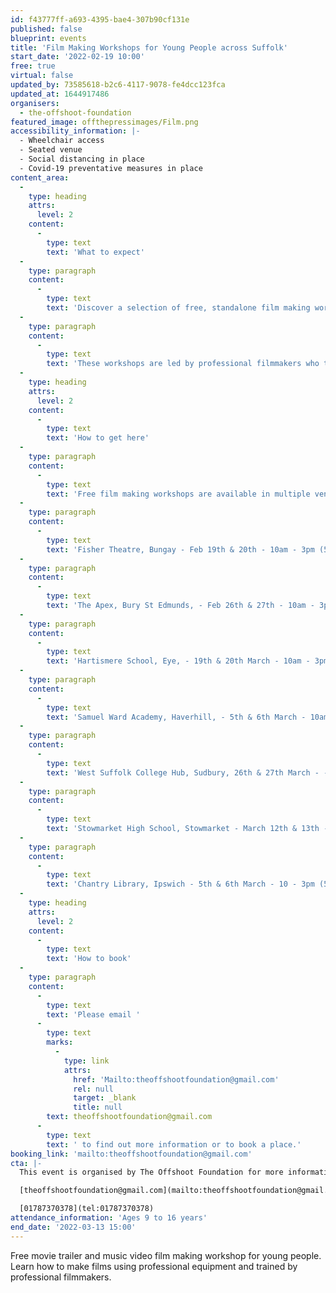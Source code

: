 ```yaml
---
id: f43777ff-a693-4395-bae4-307b90cf131e
published: false
blueprint: events
title: 'Film Making Workshops for Young People across Suffolk'
start_date: '2022-02-19 10:00'
free: true
virtual: false
updated_by: 73585618-b2c6-4117-9078-fe4dcc123fca
updated_at: 1644917486
organisers:
  - the-offshoot-foundation
featured_image: offthepressimages/Film.png
accessibility_information: |-
  - Wheelchair access
  - Seated venue 
  - Social distancing in place 
  - Covid-19 preventative measures in place
content_area:
  -
    type: heading
    attrs:
      level: 2
    content:
      -
        type: text
        text: 'What to expect'
  -
    type: paragraph
    content:
      -
        type: text
        text: 'Discover a selection of free, standalone film making workshops for young people aged 9-16. At these workshops learn the basics and beginnings of filmmaking. '
  -
    type: paragraph
    content:
      -
        type: text
        text: 'These workshops are led by professional filmmakers who teach the ins and outs of what one needs to know to become a film maker.'
  -
    type: heading
    attrs:
      level: 2
    content:
      -
        type: text
        text: 'How to get here'
  -
    type: paragraph
    content:
      -
        type: text
        text: 'Free film making workshops are available in multiple venues over the next two months. Each workshop is standalone. Dates and locations listed below:'
  -
    type: paragraph
    content:
      -
        type: text
        text: 'Fisher Theatre, Bungay - Feb 19th & 20th - 10am - 3pm (5 Hours)'
  -
    type: paragraph
    content:
      -
        type: text
        text: 'The Apex, Bury St Edmunds, - Feb 26th & 27th - 10am - 3pm (5 Hours)'
  -
    type: paragraph
    content:
      -
        type: text
        text: 'Hartismere School, Eye, - 19th & 20th March - 10am - 3pm (5 Hours)'
  -
    type: paragraph
    content:
      -
        type: text
        text: 'Samuel Ward Academy, Haverhill, - 5th & 6th March - 10am - 3pm (5 Hours)'
  -
    type: paragraph
    content:
      -
        type: text
        text: 'West Suffolk College Hub, Sudbury, 26th & 27th March - - 10am - 3pm (5 Hours)'
  -
    type: paragraph
    content:
      -
        type: text
        text: 'Stowmarket High School, Stowmarket - March 12th & 13th - 10am - 3pm (5 Hours)'
  -
    type: paragraph
    content:
      -
        type: text
        text: 'Chantry Library, Ipswich - 5th & 6th March - 10 - 3pm (5 Hours)'
  -
    type: heading
    attrs:
      level: 2
    content:
      -
        type: text
        text: 'How to book'
  -
    type: paragraph
    content:
      -
        type: text
        text: 'Please email '
      -
        type: text
        marks:
          -
            type: link
            attrs:
              href: 'Mailto:theoffshootfoundation@gmail.com'
              rel: null
              target: _blank
              title: null
        text: theoffshootfoundation@gmail.com
      -
        type: text
        text: ' to find out more information or to book a place.'
booking_link: 'mailto:theoffshootfoundation@gmail.com'
cta: |-
  This event is organised by The Offshoot Foundation for more information please get in touch via:

  [theoffshootfoundation@gmail.com](mailto:theoffshootfoundation@gmail.com)

  [01787370378](tel:01787370378)
attendance_information: 'Ages 9 to 16 years'
end_date: '2022-03-13 15:00'
---
```

Free movie trailer and music video film making workshop for young people. Learn how to make films using professional equipment and trained by professional filmmakers.